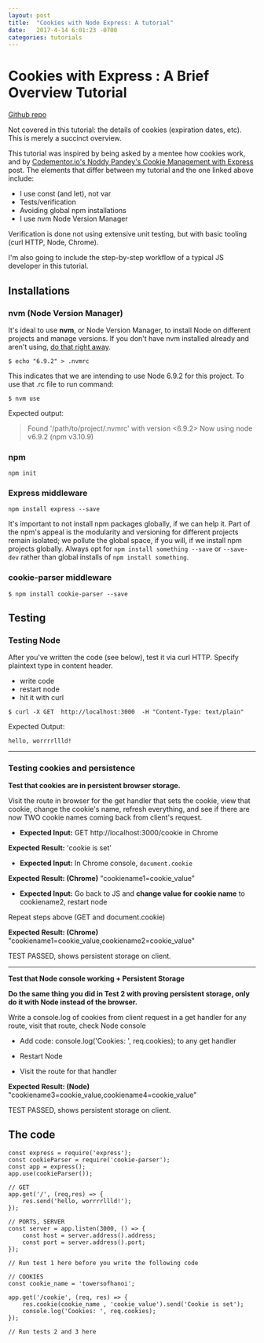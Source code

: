 ```yaml
---
layout: post
title:  "Cookies with Node Express: A tutorial"
date:   2017-4-14 6:01:23 -0700
categories: tutorials
---
```

# Cookies with Express : A Brief Overview Tutorial

[Github repo](https://github.com/abstractmachines/cookies-with-node-express-tutorial)

Not covered in this tutorial: the details of cookies (expiration dates, etc). This is merely a succinct overview.

This tutorial was inspired by being asked by a mentee how cookies work, and by [Codementor.io's Noddy Pandey's Cookie Management
with Express](https://www.codementor.io/noddy/cookie-management-in-express-js-du107rmna)
post. The elements that differ between my tutorial and the one linked above include:
- I use const (and let), not var
- Tests/verification
- Avoiding global npm installations
- I use nvm Node Version Manager

Verification is done not
using extensive unit testing, but with basic tooling (curl HTTP, Node, Chrome).

I'm also going to include the step-by-step workflow of a typical JS developer
in this tutorial.

## Installations

### nvm (Node Version Manager)

It's ideal to use **nvm**, or Node Version Manager, to install Node on different projects and manage versions.
If you don't have nvm installed already and aren't using, [do that right away](https://github.com/creationix/nvm).
```
$ echo "6.9.2" > .nvmrc
```
This indicates that we are intending to use Node 6.9.2 for this project. To use that .rc file to run command:
```
$ nvm use
```
Expected output:
> Found '/path/to/project/.nvmrc' with version <6.9.2>
Now using node v6.9.2 (npm v3.10.9)

### npm
```
npm init
```

### Express middleware

```
npm install express --save
```
It's important to not install npm packages globally, if we can help it.
Part of the npm's appeal is the modularity and versioning for different
projects remain isolated; we pollute the global space, if you will, if we
install npm projects globally. Always opt for `npm install something --save`
or `--save-dev` rather than global installs of `npm install something`.

### cookie-parser middleware

```
$ npm install cookie-parser --save
```

## Testing

### Testing Node

After you've written the code (see below), test it via curl HTTP. Specify plaintext type in content header.

- write code
- restart node
- hit it with curl

```
$ curl -X GET  http://localhost:3000  -H "Content-Type: text/plain"
```

Expected Output:
```
hello, worrrrllld!
```
**********************
### Testing cookies and persistence
**Test that cookies are in persistent browser storage.**

Visit the route in browser for the get handler that sets the cookie,
view that cookie, change the cookie's name, refresh everything, and
see if there are now TWO cookie names coming back from client's request.

- **Expected Input:** GET  http://localhost:3000/cookie in Chrome

 **Expected Result:** 'cookie is set'

- **Expected Input:** In Chrome console,
`document.cookie`

 **Expected Result: (Chrome)** "cookiename1=cookie_value"

- **Expected Input:** Go back to JS and **change value for cookie name** to cookiename2,
restart node

 Repeat steps above (GET and document.cookie)

 **Expected Result: (Chrome)**
"cookiename1=cookie_value,cookiename2=cookie_value"

TEST PASSED, shows persistent storage on client.

**********************

**Test that Node console working + Persistent Storage**

**Do the same thing you did in Test 2 with proving persistent storage, only
do it with Node instead of the browser.**

Write a console.log of cookies from client request in a get handler for any route,
visit that route, check Node console

- Add code: console.log('Cookies: ', req.cookies); to any get handler

- Restart Node

- Visit the route for that handler

 **Expected Result: (Node)**
"cookiename3=cookie_value,cookiename4=cookie_value"

TEST PASSED, shows persistent storage on client.


## The code

```
const express = require('express');
const cookieParser = require('cookie-parser');
const app = express();
app.use(cookieParser());

// GET
app.get('/', (req,res) => {
	res.send('hello, worrrrllld!');
});

// PORTS, SERVER
const server = app.listen(3000, () => {
	const host = server.address().address;
	const port = server.address().port;
});

// Run test 1 here before you write the following code

// COOKIES
const cookie_name = 'towersofhanoi';

app.get('/cookie', (req, res) => {
	res.cookie(cookie_name , 'cookie_value').send('Cookie is set');
	console.log('Cookies: ', req.cookies);
});

// Run tests 2 and 3 here
```
